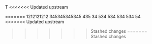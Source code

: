 T
<<<<<<< Updated upstream

=======
1212121212
345345345345
435
34
534
534
534
534
54
<<<<<<< Updated upstream
>>>>>>> Stashed changes
=======
>>>>>>> Stashed changes
